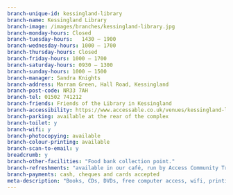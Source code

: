 ```yaml
---
branch-unique-id: kessingland-library
branch-name: Kessingland Library
branch-image: /images/branches/kessingland-library.jpg
branch-monday-hours: Closed
branch-tuesday-hours:	1430 – 1900
branch-wednesday-hours: 1000 – 1700
branch-thursday-hours: Closed
branch-friday-hours: 1000 – 1700
branch-saturday-hours: 0930 – 1300
branch-sunday-hours: 1000 – 1500
branch-manager: Sandra Knights
branch-address: Marram Green, Hall Road, Kessingland
branch-post-code: NR33 7AH
branch-tel: 01502 741212
branch-friends: Friends of the Library in Kessingland
branch-accessibility: https://www.accessable.co.uk/venues/kessingland-library
branch-parking: available at the rear of the complex
branch-toilet: y
branch-wifi: y
branch-photocopying: available
branch-colour-printing: available
branch-scan-to-email: y
breadcrumb: y
branch-other-facilities: "Food bank collection point."
branch-refreshments: "available in our café, run by Access Community Trust."
branch-payments: cash, cheques and cards accepted
meta-description: "Books, CDs, DVDs, free computer access, wifi, printing, scanning, children's activities, older people's activities."
---
```

